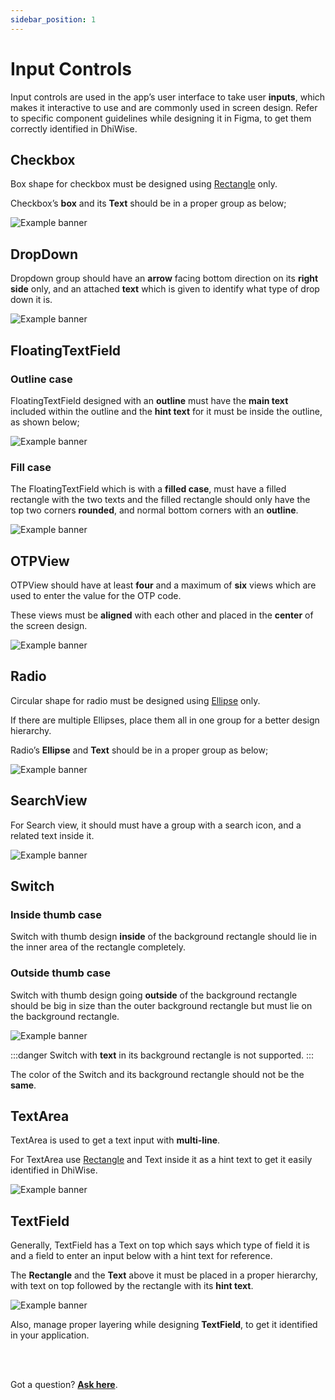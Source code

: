```yaml
---
sidebar_position: 1
---
```


# Input Controls

Input controls are used in the app’s user interface to take user **inputs**, which makes it interactive to use and are commonly used in screen design. Refer to specific component guidelines while designing it in Figma, to get them correctly identified in DhiWise.


## **Checkbox**

Box shape for checkbox must be designed using <a href= "https://help.figma.com/hc/en-us/articles/360040450133#rectangle">Rectangle</a> only.

Checkbox’s **box** and its **Text** should be in a proper group as below;

![Example banner](./img/Checkbox.png)


## **DropDown**
Dropdown group should have an **arrow** facing bottom direction on its **right side** only, and an attached **text** which is given to identify what type of drop down it is.

![Example banner](./img/DropDown.png)

## **FloatingTextField**

### Outline case

FloatingTextField designed with an **outline** must have the **main text** included within the outline and the **hint text** for it must be inside the outline, as shown below;

![Example banner](./img/Outlinecase.png)

### Fill case

The FloatingTextField which is with a **filled case**, must have a filled rectangle with the two texts and the filled rectangle should only have the top two corners **rounded**, and normal bottom corners with an **outline**.

![Example banner](./img/Fillcase.png)


## **OTPView**

OTPView should have at least **four** and a maximum of **six** views which are used to enter the value for the OTP code.

These views must be **aligned** with each other and placed in the **center** of the screen design.

![Example banner](./img/OTPView.png)

## **Radio**
Circular shape for radio must be designed using <a href="https://help.figma.com/hc/en-us/articles/360040450133#ellipse">Ellipse</a> only.

If there are multiple Ellipses, place them all in one group for a better design hierarchy.

Radio’s **Ellipse** and **Text** should be in a proper group as below;

![Example banner](./img/RadioView.png)




## **SearchView**
For Search view, it should must have a group with a search icon, and a related text inside it.

![Example banner](./img/SearchView.png)


## **Switch**   
### Inside thumb case

Switch with thumb design **inside** of the background rectangle should lie in the inner area of the rectangle completely.

### Outside thumb case

Switch with thumb design going **outside** of the background rectangle should be big in size than the outer background rectangle but must lie on the background rectangle.

![Example banner](./img/Outsidethumbcase.png)

:::danger
Switch with **text** in its background rectangle is not supported.
:::

The color of the Switch and its background rectangle should not be the **same**.


## **TextArea**

TextArea is used to get a text input with **multi-line**.  

For TextArea use <a href="https://help.figma.com/hc/en-us/articles/360040450133#rectangle">Rectangle</a> and Text inside it as a hint text to get it easily identified in DhiWise.

![Example banner](./img/TextArea.png)
## **TextField**

Generally, TextField has a Text on top which says which type of field it is and a field to enter an input below with a hint text for reference.

The **Rectangle** and the **Text** above it must be placed in a proper hierarchy, with text on top followed by the rectangle with its **hint text**.

![Example banner](./img/TextField.png)

Also, manage proper layering while designing **TextField**, to get it identified in your application.











<br/>
<br/>

Got a question? [**Ask here**](https://discord.com/invite/rFMnCG5MZ7).